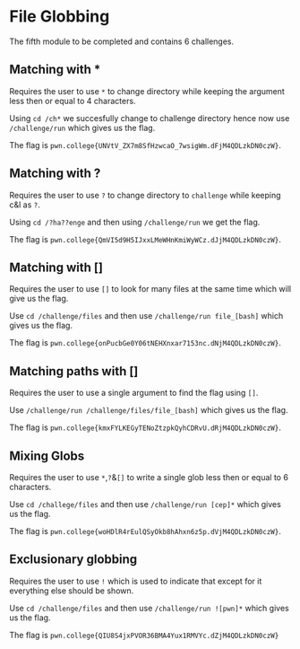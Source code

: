 # File Globbing
The fifth module to be completed and contains 6 challenges.

## Matching with *
Requires the user to use `*` to change directory while keeping the argument less then or equal to 4 characters.

Using `cd /ch*` we succesfully change to challenge directory hence now use `/challenge/run` which gives us the flag.

The flag is `pwn.college{UNVtV_ZX7m8SfHzwcaO_7wsigWm.dFjM4QDLzkDN0czW}`.

## Matching with ?
Requires the user to use `?` to change directory to `challenge` while keeping c&l as `?`.

Using `cd /?ha??enge` and then using `/challenge/run` we get the flag.

The flag is `pwn.college{QmVI5d9H5IJxxLMeWHnKmiWyWCz.dJjM4QDLzkDN0czW}`.

## Matching with []
Requires the user to use `[]` to look for many files at the same time which will give us the flag.

Use `cd /challenge/files` and then use `/challenge/run file_[bash]` which gives us the flag.

The flag is `pwn.college{onPucbGe0Y06tNEHXnxar7153nc.dNjM4QDLzkDN0czW}`.

## Matching paths with []
Requires the user to use a single argument to find the flag using `[]`.

Use `/challenge/run /challenge/files/file_[bash]` which gives us the flag.

The flag is `pwn.college{kmxFYLKEGyTENoZtzpkQyhCDRvU.dRjM4QDLzkDN0czW}`.

## Mixing Globs
Requires the user to use `*`,`?`&`[]` to write a single glob less then or equal to 6 characters.

Use `cd /challege/files` and then use `/challenge/run [cep]*` which gives us the flag.

The flag is `pwn.college{woHDlR4rEulQSyOkb8hAhxn6z5p.dVjM4QDLzkDN0czW}`.

## Exclusionary globbing
Requires the user to use `!` which is used to indicate that except for it everything else should be shown.

Use `cd /challenge/files` and then use `/challenge/run ![pwn]*` which gives us the flag.

The flag is `pwn.college{QIU8S4jxPVOR36BMA4Yux1RMVYc.dZjM4QDLzkDN0czW}`

